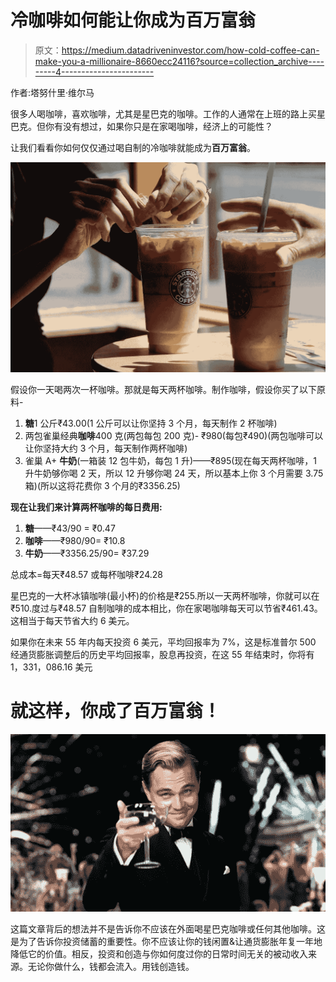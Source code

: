 # 冷咖啡如何能让你成为百万富翁

> 原文：<https://medium.datadriveninvestor.com/how-cold-coffee-can-make-you-a-millionaire-8660ecc24116?source=collection_archive---------4----------------------->

作者:塔努什里·维尔马

很多人喝咖啡，喜欢咖啡，尤其是星巴克的咖啡。工作的人通常在上班的路上买星巴克。但你有没有想过，如果你只是在家喝咖啡，经济上的可能性？

让我们看看你如何仅仅通过喝自制的冷咖啡就能成为**百万富翁**。

![](img/94432aa7bb8af911940ebba40832dc9a.png)

假设你一天喝两次一杯咖啡。那就是每天两杯咖啡。制作咖啡，假设你买了以下原料-

1.  **糖**1 公斤₹43.00(1 公斤可以让你坚持 3 个月，每天制作 2 杯咖啡)
2.  两包雀巢经典**咖啡**400 克(两包每包 200 克)- ₹980(每包₹490)(两包咖啡可以让你坚持大约 3 个月，每天制作两杯咖啡)
3.  雀巢 A+ **牛奶**(一箱装 12 包牛奶，每包 1 升)——₹895(现在每天两杯咖啡，1 升牛奶够你喝 2 天，所以 12 升够你喝 24 天，所以基本上你 3 个月需要 3.75 箱)(所以这将花费你 3 个月的₹3356.25)

**现在让我们来计算两杯咖啡的每日费用:**

1.  **糖**——₹43/90 = ₹0.47
2.  **咖啡**——₹980/90= ₹10.8
3.  **牛奶**——₹3356.25/90= ₹37.29

总成本=每天₹48.57 或每杯咖啡₹24.28

星巴克的一大杯冰镇咖啡(最小杯)的价格是₹255.所以一天两杯咖啡，你就可以在₹510.度过与₹48.57 自制咖啡的成本相比，你在家喝咖啡每天可以节省₹461.43。这相当于每天节省大约 6 美元。

如果你在未来 55 年内每天投资 6 美元，平均回报率为 7%，这是标准普尔 500 经通货膨胀调整后的历史平均回报率，股息再投资，在这 55 年结束时，你将有 1，331，086.16 美元

# 就这样，你成了百万富翁！

![](img/4ea9315ed13f0b8885e1b13564f38adb.png)

这篇文章背后的想法并不是告诉你不应该在外面喝星巴克咖啡或任何其他咖啡。这是为了告诉你投资储蓄的重要性。你不应该让你的钱闲置&让通货膨胀年复一年地降低它的价值。相反，投资和创造与你如何度过你的日常时间无关的被动收入来源。无论你做什么，钱都会流入。用钱创造钱。